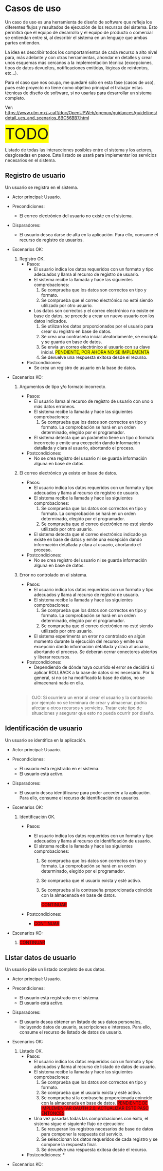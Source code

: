 # Casos de uso

Un caso de uso es una herramienta de diseño de software que refleja los diferentes flujos y resultados de ejecución de los recursos del sistema. Esto permitirá que el equipo de desarrollo y el equipo de producto o comercial se entiendan entre sí, al describir el sistema en un lenguaje que ambas partes entienden.

La idea es describir todos los comportamientos de cada recurso a alto nivel para, más adelante y con otras herramientas, ahondar en detalles y crear unos esquemas más cercanos a la implementación técnica (excepciones, tipos de datos devueltos, notificaciones emitidas, lógicas de reintentos, etc...).

Para el caso que nos ocupa, me quedaré sólo en esta fase (casos de uso), pues este proyecto no tiene como objetivo principal el trabajar estas técnicas de diseño de software, si no usarlas para desarrollar un sistema completo.

Ver: https://www.utm.mx/~caff/doc/OpenUPWeb/openup/guidances/guidelines/detail_ucs_and_scenarios_6BC56BB7.html

<span style="background-color:yellow;font-size:50px;">TODO</span>

Listado de todas las interacciones posibles entre el sistema y los actores, desglosadas en pasos. Este listado se usará para implementar los servicios necesarios en el sistema.

## Registro de usuario

Un usuario se registra en el sistema.

* Actor principal: Usuario.
* Precondiciones:
    * El correo electrónico del usuario no existe en el sistema.
* Disparadores:
    * El usuario desea darse de alta en la aplicación. Para ello, consume el recurso de registro de usuarios.
* Escenarios OK:
    1. Registro OK. 
        * Pasos:
            * El usuario indica los datos requeridos con un formato y tipo adecuados y llama al recurso de registro de usuario.
            * El sistema recibe la llamada y hace las siguientes comprobaciones:
                1. Se comprueba que los datos son correctos en tipo y formato.
                2. Se comprueba que el correo electrónico no esté siendo utilizado por otro usuario.
            * Los datos son correctos y el correo electrónico no existe en base de datos, se procede a crear un nuevo usuario con los datos indicados. 
                1. Se utilizan los datos proporcionados por el usuario para crear su registro en base de datos.
                2. Se crea una contraseña inicial aleatoriamente, se encripta y se guarda en base de datos.
                3. Se envía un correo electrónico al usuario con su clave inicial. <span style="background-color:yellow"> PENDIENTE, POR AHORA NO SE IMPLEMENTA </span>
                4. Se devuelve una respuesta exitosa desde el recurso.
        * Postcondiciones:
            * Se crea un registro de usuario en la base de datos.

* Escenarios KO:
    1. Argumentos de tipo y/o formato incorrecto. 
        * Pasos:
            * El usuario llama al recurso de registro de usuario con uno o más datos erróneos.
            * El sistema recibe la llamada y hace las siguientes comprobaciones:
                1. Se comprueba que los datos son correctos en tipo y formato. La comprobación se hará en un orden determinado, elegido por el programador.
            * El sistema detecta que un parámetro tiene un tipo o formato incorrecto y emite una excepción dando información detallada y clara al usuario, abortando el proceso.
        * Postcondiciones:
            * No se crea registro del usuario ni se guarda información alguna en base de datos.
    2. El correo electrónico ya existe en base de datos. 
        * Pasos:
            * El usuario indica los datos requeridos con un formato y tipo adecuados y llama al recurso de registro de usuario.
            * El sistema recibe la llamada y hace las siguientes comprobaciones:
                1. Se comprueba que los datos son correctos en tipo y formato. La comprobación se hará en un orden determinado, elegido por el programador.
                2. Se comprueba que el correo electrónico no esté siendo utilizado por otro usuario.
            * El sistema detecta que el correo electrónico indicado ya existe en base de datos y emite una excepción dando información detallada y clara al usuario, abortando el proceso.
        * Postcondiciones:
            * No se crea registro del usuario ni se guarda información alguna en base de datos.
    3. Error no controlado en el sistema.
        * Pasos:
            * El usuario indica los datos requeridos con un formato y tipo adecuados y llama al recurso de registro de usuario.
            * El sistema recibe la llamada y hace las siguientes comprobaciones:
                1. Se comprueba que los datos son correctos en tipo y formato. La comprobación se hará en un orden determinado, elegido por el programador.
                2. Se comprueba que el correo electrónico no esté siendo utilizado por otro usuario.
            * El sistema experimenta un error no controlado en algún momento durante la ejecución del recurso y emite una excepción dando información detallada y clara al usuario, abortando el proceso. Se deberán cerrar conectores abiertos y liberar recursos.
        * Postcondiciones:
            * Dependiendo de dónde haya ocurrido el error se decidirá si aplicar ROLLBACK a la base de datos si es necesario. Por lo general, si no se ha modificado la base de datos, no se almacenará nada en ella.

        <br>

        > OJO: Si ocurriera un error al crear el usuario y la contraseña por ejemplo no se terminara de crear y almacenar, podría afectar a otros recursos y servicios. Tratar este tipo de situaciones y asegurar que esto no pueda ocurrir por diseño.

## Identificación de usuario

Un usuario se identifica en la aplicación.

* Actor principal: Usuario.
* Precondiciones:
    * El usuario está registrado en el sistema.
    * El usuario está activo.
* Disparadores:
    * El usuario desea identificarse para poder acceder a la aplicación. Para ello, consume el recurso de identificación de usuarios.
* Escenarios OK:
    1. Identificación OK. 
        * Pasos:
            * El usuario indica los datos requeridos con un formato y tipo adecuados y llama al recurso de identificación de usuario.
            * El sistema recibe la llamada y hace las siguientes comprobaciones:
                1. Se comprueba que los datos son correctos en tipo y formato. La comprobación se hará en un orden determinado, elegido por el programador.
                2. Se comprueba que el usuario exista y esté activo.
                3. Se comprueba si la contraseña proporcionada coincide con la almacenada en base de datos.

                    <span style="background-color:red"> CONTINUAR </span>

        * Postcondiciones:
            - <span style="background-color:red"> CONTINUAR </span>

* Escenarios KO:
    1. <span style="background-color:red"> CONTINUAR </span>

## Listar datos de usuario

Un usuario pide un listado completo de sus datos.

* Actor principal: Usuario.
* Precondiciones:
    * El usuario está registrado en el sistema.
    * El usuario está activo.
* Disparadores:
    * El usuario desea obtener un listado de sus datos personales, incluyendo datos de usuario, suscripciones e intereses. Para ello, consume el recurso de listado de datos de usuario.
* Escenarios OK:
    1. Listado OK. 
        * Pasos:
            * El usuario indica los datos requeridos con un formato y tipo adecuados y llama al recurso de listado de datos de usuario.
            * El sistema recibe la llamada y hace las siguientes comprobaciones:
                1. Se comprueba que los datos son correctos en tipo y formato.
                2. Se comprueba que el usuario exista y esté activo.
                3. Se comprueba si la contraseña proporcionada coincide con la almacenada en base de datos. <span style="background-color:red"> PENDIENTE DE IMPLEMENTAR OAUTH 2.0, ACTUALIZAR ESTE PASO ENTONCES </span>
            * Una vez pasadas todas las comprobaciones con éxito, el sistema sigue el siguiente flujo de ejecución: 
                1. Se recuperan los registros necesarios de base de datos para componer la respuesta del servicio.
                2. Se seleccionan los datos requeridos de cada registro y se compone la respuesta final.
                3. Se devuelve una respuesta exitosa desde el recurso.
        * Postcondiciones:
            * 

* Escenarios KO:
